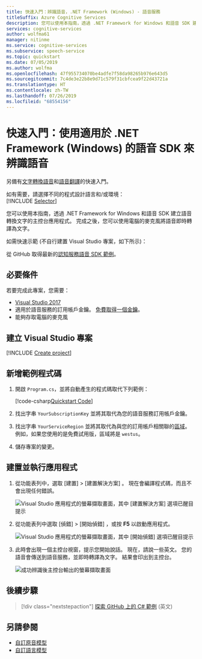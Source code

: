 ```yaml
---
title: 快速入門：辨識語音，.NET Framework (Windows) - 語音服務
titleSuffix: Azure Cognitive Services
description: 您可以使用本指南，透過 .NET Framework for Windows 和語音 SDK 建立語音轉換文字的主控台應用程式。 完成之後，您可以使用電腦的麥克風將語音即時轉譯為文字。
services: cognitive-services
author: wolfma61
manager: nitinme
ms.service: cognitive-services
ms.subservice: speech-service
ms.topic: quickstart
ms.date: 07/05/2019
ms.author: wolfma
ms.openlocfilehash: 47f955734070be4adfe7f58da98265b976e643d5
ms.sourcegitcommit: 7c4de3e22b8e9d71c579f31cbfcea9f22d43721a
ms.translationtype: HT
ms.contentlocale: zh-TW
ms.lasthandoff: 07/26/2019
ms.locfileid: "68554156"
---
```

# <a name="quickstart-recognize-speech-with-the-speech-sdk-for-net-framework-windows"></a>快速入門：使用適用於 .NET Framework (Windows) 的語音 SDK 來辨識語音

另備有[文字轉換語音](quickstart-text-to-speech-dotnet-windows.md)和[語音翻譯](quickstart-translate-speech-dotnetframework-windows.md)的快速入門。

如有需要，請選擇不同的程式設計語言和/或環境：<br/>
[!INCLUDE [Selector](../../../includes/cognitive-services-speech-service-quickstart-selector.md)]

您可以使用本指南，透過 .NET Framework for Windows 和語音 SDK 建立語音轉換文字的主控台應用程式。 完成之後，您可以使用電腦的麥克風將語音即時轉譯為文字。

如需快速示範 (不自行建置 Visual Studio 專案，如下所示)：

從 GitHub 取得最新的[認知服務語音 SDK 範例](https://github.com/Azure-Samples/cognitive-services-speech-sdk)。

## <a name="prerequisites"></a>必要條件

若要完成此專案，您需要：

* [Visual Studio 2017](https://visualstudio.microsoft.com/downloads/)
* 適用於語音服務的訂用帳戶金鑰。 [免費取得一個金鑰](get-started.md)。
* 能夠存取電腦的麥克風

## <a name="create-a-visual-studio-project"></a>建立 Visual Studio 專案

[!INCLUDE [Create project](../../../includes/cognitive-services-speech-service-create-speech-project-vs-csharp.md)]

## <a name="add-sample-code"></a>新增範例程式碼

1. 開啟 `Program.cs`，並將自動產生的程式碼取代下列範例：

    [!code-csharp[Quickstart Code](~/samples-cognitive-services-speech-sdk/quickstart/csharp-dotnet-windows/helloworld/Program.cs#code)]

1. 找出字串 `YourSubscriptionKey` 並將其取代為您的語音服務訂用帳戶金鑰。

1. 找出字串 `YourServiceRegion` 並將其取代為與您的訂用帳戶相關聯的[區域](regions.md)。 例如，如果您使用的是免費試用版，區域將是 `westus`。

1. 儲存專案的變更。

## <a name="build-and-run-the-app"></a>建置並執行應用程式

1. 從功能表列中，選取 [建置]   >  [建置解決方案]  。 現在會編譯程式碼，而且不會出現任何錯誤。

    ![Visual Studio 應用程式的螢幕擷取畫面，其中 [建置解決方案] 選項已醒目提示](media/sdk/qs-csharp-dotnet-windows-08-build.png "成功建置")

1. 從功能表列中選取 [偵錯]   > [開始偵錯]  ，或按 **F5** 以啟動應用程式。

    ![Visual Studio 應用程式的螢幕擷取畫面，其中 [開始偵錯] 選項已醒目提示](media/sdk/qs-csharp-dotnet-windows-09-start-debugging.png "啟動應用程式並進行偵錯")

1. 此時會出現一個主控台視窗，提示您開始說話。 現在，請說一些英文。 您的語音會傳送到語音服務，並即時轉譯為文字。 結果會印出到主控台。

    ![成功辨識後主控台輸出的螢幕擷取畫面](media/sdk/qs-csharp-dotnet-windows-10-console-output.png "成功辨識後的主控台輸出")

## <a name="next-steps"></a>後續步驟

> [!div class="nextstepaction"]
> [探索 GitHub 上的 C# 範例](https://aka.ms/csspeech/samples) \(英文\)

## <a name="see-also"></a>另請參閱

- [自訂原音模型](how-to-customize-acoustic-models.md)
- [自訂語言模型](how-to-customize-language-model.md)
